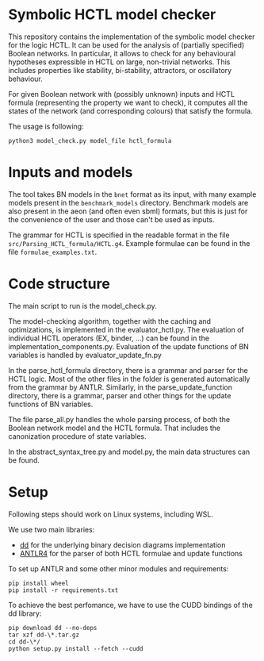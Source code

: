 # Symbolic HCTL model checker

This repository contains the implementation of the symbolic model checker for the logic HCTL.
It can be used for the analysis of (partially specified) Boolean networks. In particular, it allows to check for any behavioural hypotheses expressible in HCTL on large, non-trivial networks. This includes properties like stability, bi-stability, attractors, or oscillatory behaviour.

For given Boolean network with (possibly unknown) inputs and HCTL formula (representing the property we want to check), it computes all the states of the network (and corresponding colours) that satisfy the formula.

The usage is following:
```
python3 model_check.py model_file hctl_formula
```

# Inputs and models

The tool takes BN models in the `bnet` format as its input, with many example models present in the `benchmark_models` directory. Benchmark models are also present in the aeon (and often even sbml) formats, but this is just for the convenience of the user and those can't be used as inputs.

The grammar for HCTL is specified in the readable format in the file `src/Parsing_HCTL_formula/HCTL.g4`. Example formulae can be found in the file `formulae_examples.txt`.

# Code structure

The main script to run is the model_check.py.

The model-checking algorithm, together with the caching and optimizations, is implemented in the evaluator_hctl.py.
The evaluation of individual HCTL operators (EX, binder, ...) can be found in the implementation_components.py. 
Evaluation of the update functions of BN variables is handled by evaluator_update_fn.py

In the parse_hctl_formula directory, there is a grammar and parser for the HCTL logic. 
Most of the other files in the folder is generated automatically from the grammar by ANTLR.
Similarly, in the parse_update_function directory, there is a grammar, parser and other things for the update functions of BN variables.

The file parse_all.py handles the whole parsing process, of both the Boolean network model and the HCTL formula.
That includes the canonization procedure of state variables.

In the abstract_syntax_tree.py and model.py, the main data structures can be found.


# Setup

Following steps should work on Linux systems, including WSL. 

We use two main libraries:
- [dd](https://github.com/tulip-control/dd) for the underlying binary decision diagrams implementation
- [ANTLR4](https://github.com/antlr/antlr4/blob/master/doc/python-target.md) for the parser of both HCTL formulae and update functions

To set up ANTLR and some other minor modules and requirements:
```
pip install wheel
pip install -r requirements.txt
```

To achieve the best perfomance, we have to use the CUDD bindings of the dd library:
```
pip download dd --no-deps  
tar xzf dd-\*.tar.gz  
cd dd-\*/  
python setup.py install --fetch --cudd  
```
